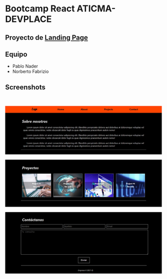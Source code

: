 # Bootcamp React ATICMA-DEVPLACE

## Proyecto de [Landing Page](https://github.com//)

## Equipo

* Pablo Nader
* Norberto Fabrizio

## Screenshots

<br>

![Navegación y Nosotros](screenshots/home.png "Navegación y Nosotros")

![Proyectos](screenshots/projects.png "Proyectos")

![Contacto y Footer](screenshots/contact_footer.png "Contacto y Footer")

